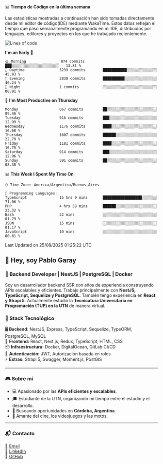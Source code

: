 📊 **Tiempo de Código en la última semana**

Las estadísticas mostradas a continuación han sido tomadas directamente desde mi editor de código(IDE) mediante WakaTime. Estos datos reflejan el tiempo que paso semanalmente programando en mi IDE, distribuidos por lenguajes, editores y proyectos en los que he trabajado recientemente.

<!--START_SECTION:waka-->
![Lines of code](https://img.shields.io/badge/From%20Hello%20World%20I%27ve%20Written-9.8%20million%20lines%20of%20code-blue)

**I'm an Early 🐤** 

```text
🌞 Morning                974 commits         ███░░░░░░░░░░░░░░░░░░░░░░   13.81 % 
🌆 Daytime                3239 commits        ███████████░░░░░░░░░░░░░░   45.93 % 
🌃 Evening                2838 commits        ██████████░░░░░░░░░░░░░░░   40.24 % 
🌙 Night                  1 commits           ░░░░░░░░░░░░░░░░░░░░░░░░░   00.01 % 
```
📅 **I'm Most Productive on Thursday** 

```text
Monday                   667 commits         ██░░░░░░░░░░░░░░░░░░░░░░░   09.46 % 
Tuesday                  916 commits         ███░░░░░░░░░░░░░░░░░░░░░░   12.99 % 
Wednesday                1176 commits        ████░░░░░░░░░░░░░░░░░░░░░   16.68 % 
Thursday                 1607 commits        ██████░░░░░░░░░░░░░░░░░░░   22.79 % 
Friday                   1181 commits        ████░░░░░░░░░░░░░░░░░░░░░   16.75 % 
Saturday                 914 commits         ███░░░░░░░░░░░░░░░░░░░░░░   12.96 % 
Sunday                   591 commits         ██░░░░░░░░░░░░░░░░░░░░░░░   08.38 % 
```


📊 **This Week I Spent My Time On** 

```text
🕑︎ Time Zone: America/Argentina/Buenos_Aires

💬 Programming Languages: 
TypeScript               15 hrs 9 mins       ██████████████████░░░░░░░   71.06 % 
PHP                      4 hrs 58 mins       ██████░░░░░░░░░░░░░░░░░░░   23.32 % 
Bash                     22 mins             ░░░░░░░░░░░░░░░░░░░░░░░░░   01.79 % 
JSON                     15 mins             ░░░░░░░░░░░░░░░░░░░░░░░░░   01.17 % 
JavaScript               10 mins             ░░░░░░░░░░░░░░░░░░░░░░░░░   00.81 % 
```


 Last Updated on 25/08/2025 01:25:22 UTC
<!--END_SECTION:waka-->

## 👾 Hey, soy Pablo Garay  
### 🚀 Backend Developer | NestJS | PostgreSQL | Docker

Soy un desarrollador backend SSR con años de experiencia construyendo APIs escalables y eficientes. Trabajo principalmente con **NestJS, TypeScript, Sequelize y PostgreSQL**. También tengo experiencia en **React y Strapi 5**. Actualmente estudio la **Tecnicatura Universitaria en Programación (TUP) en la UTN** de manera virtual.  

### 💾 Stack Tecnológico

🖥 **Backend:** NestJS, Express, TypeScript, Sequelize, TypeORM, PostgreSQL, MySQL  
🎨 **Frontend:** React, Next.js, Redux, TypeScript, HTML, CSS  
📦 **Infraestructura:** Docker, DigitalOcean, GitLab CI/CD  
🔐 **Autenticación:** JWT, Autorización basada en roles  
⚡ **Extras:** Strapi 5, Swagger, Moment.js, PostGIS  

---

### 🎮 Sobre mí

- 💻 Apasionado por las **APIs eficientes y escalables**.  
- 🎓 Estudiante de la UTN, organizando mi tiempo entre el estudio y el desarrollo.  
- 📍 Buscando oportunidades en **Córdoba, Argentina**.  
- 🎥 Amante del cine, los videojuegos y las motos.  

---

### 📬 Contacto
📧 [Email](mailto:pablo.garay.dev@gmail.com)  
🔗 [LinkedIn](https://www.linkedin.com/in/pablo-garay-dev/)  
🐙 [GitHub](https://github.com/814942)  
